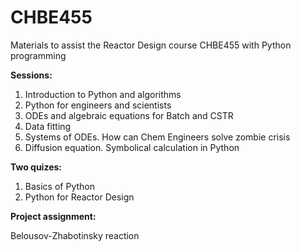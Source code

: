 # CHBE455
Materials to assist the Reactor Design course CHBE455 with Python programming

**Sessions:**

1. Introduction to Python and algorithms
2. Python for engineers and scientists
3. ODEs and algebraic equations for Batch and CSTR
4. Data fitting
5. Systems of ODEs. How can Chem Engineers solve zombie crisis
6. Diffusion equation. Symbolical calculation in Python

**Two quizes:**

1. Basics of Python
2. Python for Reactor Design



**Project assignment:**

Belousov-Zhabotinsky reaction